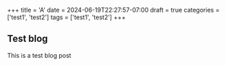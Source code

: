 +++
title = 'A'
date = 2024-06-19T22:27:57-07:00
draft = true
categories = ['test1', 'test2']
tags = ['test1', 'test2']
+++

## Test blog

This is a test blog post